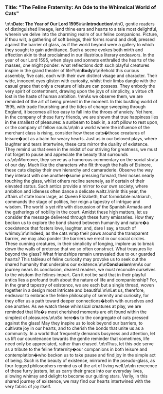 ### Title: "The Feline Fraternity: An Ode to the Whimsical World of Cats" ###
\n\n**Date: The Year of Our Lord 1595**\n\n**Introduction**\n\nO, gentle readers of distinguished lineage, lend thine ears and hearts to a tale most delightful, wherein we delve into the charming realm of our feline companions. Picture, if thou wilt, a gathering of soft beings, their forms round and droll, pressed against the barrier of glass, as if the world beyond were a gallery to which they sought to gain admittance. Such a scene evokes both mirth and affection akin to that proclaimed in our illustrious literary endeavors. In the year of our Lord 1595, when plays and sonnets enthralled the hearts of the masses, one might ponder: what reflections doth such playful creatures inspire in the grand theater of life?\n\n**Body**\n\nBehold this curious assembly, five cats, each with their own distinct visage and character. Their wide, innocent eyes glisten with curiosity, whilst their limbs dangle with the casual grace that only a creature of leisure can possess. They embody the very spirit of contentment, drawing upon the joys of simplicity, a virtue oft lost in the haste of human ambition. \n\nAs we observe them, we are reminded of the art of being present in the moment. In this bustling world of 1595, with trade flourishing and the tides of change sweeping through England, it becomes all too easy to fall into the throes of anxiety. Yet here, in the company of these furry friends, we are shown that true happiness lies in the smallest of pleasures: a sunbeam to bask in, a soft pillow to rest upon, or the company of fellow souls.\n\nIn a world where the influence of the merchant class is rising, consider how these cats�those creatures of leisure�act as a balm for weary hearts. Just as in our beloved plays, where laughter and tears intertwine, these cats mirror the duality of existence. They remind us that even in the midst of our striving for greatness, we must not forget to pause and appreciate the beauty that surrounds us.\n\nMoreover, they serve as a humorous commentary on the social strata of our day. Much like the characters who flit through the halls of Elsinore, these cats display their own hierarchy and camaraderie. Observe the way they interact with one another�some pressing forward, their noses nearly touching the glass, whilst others recline serenely, as if certain of their elevated status. Such antics provide a mirror to our own society, where ambition and idleness often dance a delicate waltz.\n\nIn this year, the affairs of state loom large, as Queen Elizabeth, that formidable matriarch, commands the stage of politics, her reign a tapestry of intrigue and wisdom. The world is yet rife with discussion of the Spanish Armada and the gatherings of nobility in the court. Amidst these high matters, let us consider the message delivered through these furry emissaries. How they beckon us to explore the bond shared between humanity and nature�a coexistence that fosters love, laughter, and, dare I say, a touch of whimsy.\n\nIndeed, as the cats wrap their paws around the transparent barrier, we may also ponder the barriers we erect in our social circles. These cunning creatures, in their simplicity of longing, implore us to break down the walls of pretense that we so often construct. What treasures lie beyond the glass? What friendships remain unrevealed due to our guarded hearts? This tableau of feline curiosity may provoke us to seek out the shared humanity that underpins our existence.\n\n**Conclusion**\n\nAs our journey nears its conclusion, dearest readers, we must reconcile ourselves to the wisdom the felines impart. Can it not be said that in their playful antics lies a profound truth about the nature of life and companionship? For, in the grand tapestry of existence, we are each but a single thread, woven together in a design most intricate and beautiful.\n\nLet us, therefore, endeavor to embrace the feline philosophy of serenity and curiosity, for they offer us a path toward deeper connections�both with ourselves and one another. As we watch these whimsical creatures at play, we are reminded that life�s most cherished moments are oft found within the simplest of pleasures.\n\nSo here�s to the congregate of cats pressed against the glass! May they inspire us to look beyond our barriers, to cultivate joy in our hearts, and to cherish the bonds that unite us as a community. In a world that frequently demands busyness and attention, let us lift our countenance towards the gentle reminder that sometimes, life need only be appreciated, rather than chased. \n\nThus, let this ode serve as a tribute to the feline fraternity�our companions in both leisure and contemplation�who beckon us to take pause and find joy in the simple act of being. Such is the beauty of existence, mirrored in the pseudo-glass, as four-legged philosophers remind us of the art of living well.\n\nIn reverence of these furry jesters, let us carry their grace into our everyday lives, allowing whimsy and delight to become our guiding stars. Verily, in this shared journey of existence, we may find our hearts intertwined with the very fabric of joy itself.
